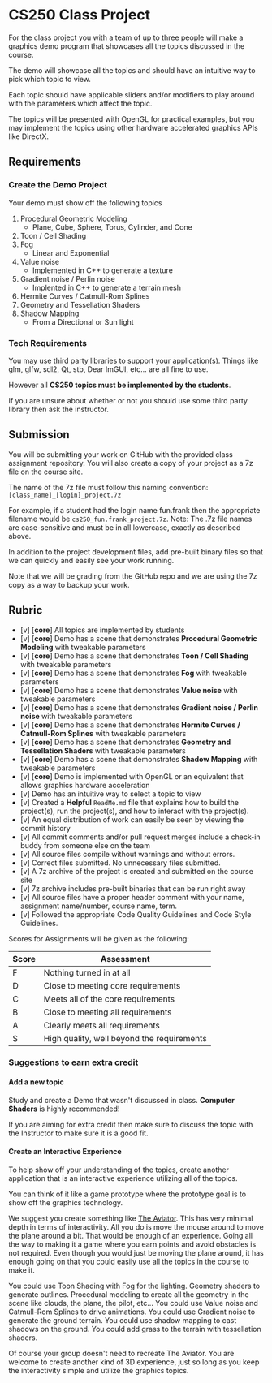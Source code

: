 # CS250 Class Project

For the class project you with a team of up to three people will make a graphics demo program that showcases all the topics discussed in the course.

The demo will showcase all the topics and should have an intuitive way to pick which topic to view.

Each topic should have applicable sliders and/or modifiers to play around with the parameters which affect the topic.

The topics will be presented with OpenGL for practical examples, but you may implement the topics using other hardware accelerated graphics APIs like DirectX.

## Requirements


### Create the Demo Project

Your demo must show off the following topics

1. Procedural Geometric Modeling
	- Plane, Cube, Sphere, Torus, Cylinder, and Cone
2. Toon / Cell Shading
3. Fog
	- Linear and Exponential
4. Value noise
	- Implemented in C++ to generate a texture
5. Gradient noise / Perlin noise
	- Implented in C++ to generate a terrain mesh
6. Hermite Curves / Catmull-Rom Splines
7. Geometry and Tessellation Shaders
8. Shadow Mapping
	- From a Directional or Sun light

### Tech Requirements

You may use third party libraries to support your application(s). Things like glm, glfw, sdl2, Qt, stb, Dear ImGUI, etc... are all fine to use.

However all **CS250 topics must be implemented by the students**.

If you are unsure about whether or not you should use some third party library then ask the instructor.


## Submission

You will be submitting your work on GitHub with the provided class assignment repository. You will also create a copy of your project as a 7z file on the course site. 

The name of the 7z file must follow this naming convention: `[class_name]_[login]_project.7z`

For example, if a student had the login name fun.frank then the appropriate filename would be `cs250_fun.frank_project.7z`. Note: The .7z file names are case-sensitive and must be in all lowercase, exactly as described above.

In addition to the project development files, add pre-built binary files so that we can quickly and easily see your work running.

Note that we will be grading from the GitHub repo and we are using the 7z copy as a way to backup your work.

## Rubric

- [v] [**core**] All topics are implemented by students
- [v] [**core**] Demo has a scene that demonstrates **Procedural Geometric Modeling** with tweakable parameters
- [v] [**core**] Demo has a scene that demonstrates **Toon / Cell Shading** with tweakable parameters
- [v] [**core**] Demo has a scene that demonstrates **Fog** with tweakable parameters
- [v] [**core**] Demo has a scene that demonstrates **Value noise** with tweakable parameters
- [v] [**core**] Demo has a scene that demonstrates **Gradient noise / Perlin noise** with tweakable parameters
- [v] [**core**] Demo has a scene that demonstrates **Hermite Curves / Catmull-Rom Splines** with tweakable parameters
- [v] [**core**] Demo has a scene that demonstrates **Geometry and Tessellation Shaders** with tweakable parameters
- [v] [**core**] Demo has a scene that demonstrates **Shadow Mapping** with tweakable parameters
- [v] [**core**] Demo is implemented with OpenGL or an equivalent that allows graphics hardware acceleration 
- [v] Demo has an intuitive way to select a topic to view
- [v] Created a **Helpful** `ReadMe.md` file that explains how to build the project(s), run the project(s), and how to interact with the project(s).
- [v] An equal distribution of work can easily be seen by viewing the commit history
- [v] All commit comments and/or pull request merges include a check-in buddy from someone else on the team
- [v] All source files compile without warnings and without errors.
- [v] Correct files submitted. No unnecessary files submitted.
- [v] A 7z archive of the project is created and submitted on the course site
- [v] 7z archive includes pre-built binaries that can be run right away
- [v] All source files have a proper header comment with your name, assignment name/number, course name, term.
- [v] Followed the appropriate Code Quality Guidelines and Code Style Guidelines.


Scores for Assignments will be given as the following:

Score        | Assessment
------------ | ----------
F | Nothing turned in at all
D | Close to meeting core requirements
C | Meets all of the core requirements
B | Close to meeting all requirements
A | Clearly meets all requirements 
S | High quality, well beyond the requirements

### Suggestions to earn extra credit

#### Add a new topic

Study and create a Demo that wasn't discussed in class. **Computer Shaders** is highly recommended!

If you are aiming for extra credit then make sure to discuss the topic with the Instructor to make sure it is a good fit.


#### Create an Interactive Experience

To help show off your understanding of the topics, create another application that is an interactive experience utilizing all of the topics.

You can think of it like a game prototype where the prototype goal is to show off the graphics technology.

We suggest you create something like [The Aviator](https://tympanus.net/codrops/2016/04/26/the-aviator-animating-basic-3d-scene-threejs/). This has very minimal depth in terms of interactivity. All you do is move the mouse around to move the plane around a bit. That would be enough of an experience. Going all the way to making it a game where you earn points and avoid obstacles is not required. Even though you would just be moving the plane around, it has enough going on that you could easily use all the topics in the course to make it. 

You could use Toon Shading with Fog for the lighting. Geometry shaders to generate outlines. Procedural modeling to create all the geometry in the scene like clouds, the plane, the pilot, etc... You could use Value noise and Catmull-Rom Splines to drive animations. You could use Gradient noise to generate the ground terrain. You could use shadow mapping to cast shadows on the ground. You could add grass to the terrain with tessellation shaders.

Of course your group doesn't need to recreate The Aviator. You are welcome to create another kind of 3D experience, just so long as you keep the interactivity simple and utilize the graphics topics.
